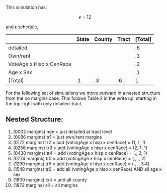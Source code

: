 This simulation has:

$$ \epsilon = 12 $$

and $`\epsilon`$ schedule,

|                          | State | County | Tract | [Total] |
|--------------------------|-------|--------|-------|---------|
| detailed                 |       |        |       | .6      |
| Own/rent                 |       |        |       | .1      |
| VoteAge x Hisp x CenRace |       |        |       | .2      |
| Age x Sex                |       |        |       | .1      |
| [Total]                  | .1    | .3     | .6    | 1       |


For the following set of simulations we move outward in a nested structure from the no margins case.
This follows Table 2 in the write up, starting in the top-right with only detailed-tract.

Nested Structure:
-----------------
1. (0002 margins) non = just detailed at tract level
2. (0086 margins) tr1 = just own/rent margins                    
3. (0172 margins) tr2 = add (votingAge x hisp x cenRace) = (1, 1, 1)
4. (0256 margins) tr3 = add (votingAge x hisp x cenRace) = (2, 1, 1)
5. (0430 margins) tr4 = add (votingAge x hisp x cenRace) = (., 2, 1)
6. (0774 margins) tr5 = add (votingAge x hisp x cenRace) = (., ., 2)
7. (1290 margins) tr5 = add (votingAge x hisp x cenRace) = (., ., 3:4)
8. (1548 margins) tr6 = add all (votingAge x hisp x cenRace) AND all age x sex
9. (1800 margins) cnt = add all county 
10. (1872 margins) all = all margins                              

